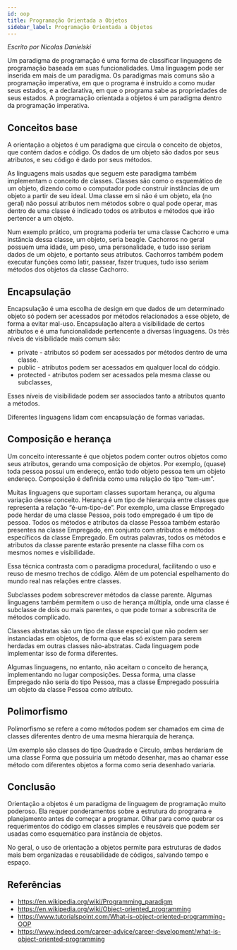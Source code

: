 ```yaml
---
id: oop
title: Programação Orientada a Objetos
sidebar_label: Programação Orientada a Objetos
---
```

*Escrito por Nicolas Danielski*

Um paradigma de programação é uma forma de classificar linguagens de programação baseada em suas funcionalidades. Uma linguagem pode ser inserida em mais de um paradigma. Os paradigmas mais comuns são a programação imperativa, em que o programa é instruído a como mudar seus estados, e a declarativa, em que o programa sabe as propriedades de seus estados. A programação orientada a objetos é um paradigma dentro da programação imperativa.

## Conceitos base

A orientação a objetos é um paradigma que circula o conceito de objetos, que contém dados e código. Os dados de um objeto são dados por seus atributos, e seu código é dado por seus métodos.


As linguagens mais usadas que seguem este paradigma também implementam o conceito de classes. Classes são como o esquemático de um objeto, dizendo como o computador pode construir instâncias de um objeto a partir de seu ideal. Uma classe em si não é um objeto, ela (no geral) não possui atributos nem métodos sobre o qual pode operar, mas dentro de uma classe é indicado todos os atributos e métodos que irão pertencer a um objeto. 


Num exemplo prático, um programa poderia ter uma classe Cachorro e uma instância dessa classe, um objeto, seria beagle. Cachorros no geral possuem uma idade, um peso, uma personalidade, e tudo isso seriam dados de um objeto, e portanto seus atributos. Cachorros também podem executar funções como latir, passear, fazer truques, tudo isso seriam métodos dos objetos da classe Cachorro.

## Encapsulação

Encapsulação é uma escolha de design em que dados de um determinado objeto só podem ser acessados por métodos relacionados a esse objeto, de forma a evitar mal-uso. Encapsulação altera a visibilidade de certos atributos e é uma funcionalidade pertencente a diversas linguagens. Os três níveis de visibilidade mais comum são:
* private - atributos só podem ser acessados por métodos dentro de uma classe.
* public - atributos podem ser acessados em qualquer local do códgio.
* protected - atributos podem ser acessados pela mesma classe ou subclasses,

Esses níveis de visibilidade podem ser associados tanto a atributos quanto a métodos. 

Diferentes linguagens lidam com encapsulação de formas variadas.
	
## Composição e herança

Um conceito interessante é que objetos podem conter outros objetos como seus atributos, gerando uma composição de objetos. Por exemplo, (quase) toda pessoa possui um endereço, então todo objeto pessoa tem um objeto endereço. Composição é definida como uma relação do tipo “tem-um”.

Muitas linguagens que suportam classes suportam herança, ou alguma variação desse conceito. Herança é um tipo de hierarquia entre classes que representa a relação “é-um-tipo-de”. Por exemplo, uma classe Empregado pode herdar de uma classe Pessoa, pois todo empregado é um tipo de pessoa. Todos os métodos e atributos da classe Pessoa também estarão presentes na classe Empregado, em conjunto com atributos e métodos específicos da classe Empregado. Em outras palavras, todos os métodos e atributos da classe parente estarão presente na classe filha com os mesmos nomes e visibilidade. 

Essa técnica contrasta com o paradigma procedural, facilitando o uso e reuso de mesmo trechos de código. Além de um potencial espelhamento do mundo real nas relações entre classes.

Subclasses podem sobrescrever métodos da classe parente. Algumas linguagens também permitem o uso de herança múltipla, onde uma classe é subclasse de dois ou mais parentes, o que pode tornar a sobrescrita de métodos complicado.

Classes abstratas são um tipo de classe especial que não podem ser instanciadas em objetos, de forma que elas só existem para serem herdadas em outras classes não-abstratas. Cada linguagem pode implementar isso de forma diferentes.

Algumas linguagens, no entanto, não aceitam o conceito de herança, implementando no lugar composições. Dessa forma, uma classe Empregado não seria do tipo Pessoa, mas a classe Empregado possuiria um objeto da classe Pessoa como atributo.

## Polimorfismo

Polimorfismo se refere a como métodos podem ser chamados em cima de classes diferentes dentro de uma mesma hierarquia de herança. 
	
Um exemplo são classes do tipo Quadrado e Círculo, ambas herdariam de uma classe Forma que possuiria um método desenhar, mas ao chamar esse método com diferentes objetos a forma como seria desenhado variaria.

## Conclusão

Orientação a objetos é um paradigma de linguagem de programação muito poderoso. Ela requer ponderamentos sobre a estrutura do programa e planejamento antes de começar a programar. Olhar para como quebrar os requerimentos do código em classes simples e reusáveis que podem ser usadas como esquemático para instância de objetos.

No geral, o uso de orientação a objetos permite para estruturas de dados mais bem organizadas e reusabilidade de códigos, salvando tempo e espaço.

## Referências
- https://en.wikipedia.org/wiki/Programming_paradigm
- https://en.wikipedia.org/wiki/Object-oriented_programming
- https://www.tutorialspoint.com/What-is-object-oriented-programming-OOP
- https://www.indeed.com/career-advice/career-development/what-is-object-oriented-programming
